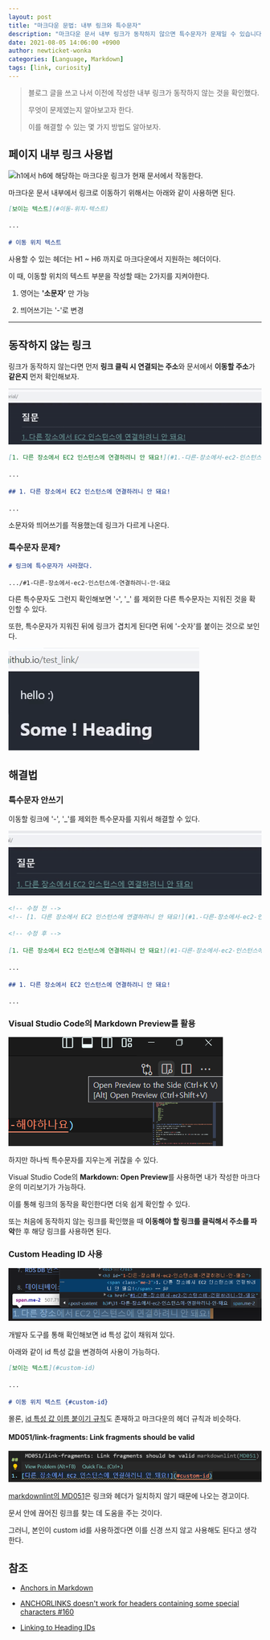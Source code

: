 ```yaml
---
layout: post
title: "마크다운 문법: 내부 링크와 특수문자"
description: "마크다운 문서 내부 링크가 동작하지 않으면 특수문자가 문제일 수 있습니다. 특수문자 제거, 미리보기, custom id로 해결해봅시다!"
date: 2021-08-05 14:06:00 +0900
author: newticket-wonka
categories: [Language, Markdown]
tags: [link, curiosity]
---
```


> 블로그 글을 쓰고 나서 이전에 작성한 내부 링크가 동작하지 않는 것을 확인했다.
>
> 무엇이 문제였는지 알아보고자 한다.
>
> 이를 해결할 수 있는 몇 가지 방법도 알아보자.

## 페이지 내부 링크 사용법

![h1에서 h6에 해당하는 마크다운 링크가 현재 문서에서 작동한다.](/assets/img/21-08-05/test_link.gif "클릭 마다 해당하는 부분으로 이동하는 화면")

마크다운 문서 내부에서 링크로 이동하기 위해서는 아래와 같이 사용하면 된다.

```markdown
[보이는 텍스트](#이동-위치-텍스트)

...

# 이동 위치 텍스트
```

사용할 수 있는 헤더는 H1 ~ H6 까지로 마크다운에서 지원하는 헤더이다.

이 때, 이동할 위치의 텍스트 부분을 작성할 때는 2가지를 지켜야한다.

1. 영어는 **'소문자'** 만 가능

2. 띄어쓰기는 '-'로 변경

---

## 동작하지 않는 링크

링크가 동작하지 않는다면 먼저 **링크 클릭 시 연결되는 주소**와 문서에서 **이동할 주소**가 **같은지** 먼저 확인해보자.

![동일 문서의 하이퍼링크와 목표 위치의 주소가 다르다.](/assets/img/21-08-05/wrong_link_example.gif "마크다운 내부 링크가 동작하지 않는다.")

```markdown
[1. 다른 장소에서 EC2 인스턴스에 연결하려니 안 돼요!](#1.-다른-장소에서-ec2-인스턴스에-연결하려니-안-돼요!)

...

## 1. 다른 장소에서 EC2 인스턴스에 연결하려니 안 돼요!

...
```

소문자와 띄어쓰기를 적용했는데 링크가 다르게 나온다.

### 특수문자 문제?

```markdown
# 링크에 특수문자가 사라졌다.

.../#1-다른-장소에서-ec2-인스턴스에-연결하려니-안-돼요
```

다른 특수문자도 그런지 확인해보면 '-', '\_' 를 제외한 다른 특수문자는 지워진 것을 확인할 수 있다.

또한, 특수문자가 지워진 뒤에 링크가 겹치게 된다면 뒤에 '-숫자'를 붙이는 것으로 보인다.

![하이폰, 언더스코어 제외한 다른 특수문자는 주소가 변횐되어 표시된다.](/assets/img/21-08-05/special_characters_link.gif "일부 특수문자를 포함한 링크 동작 실험")

## 해결법

### 특수문자 안쓰기

이동할 링크에 '-', '\_'를 제외한 특수문자를 지워서 해결할 수 있다.

![하이퍼링크를 통해 동일 문서의 목표 위치로 이동한다.](/assets/img/21-08-05/working_link_example.gif "마크다운 내부 링크가 동작한다.")

```markdown
<!-- 수정 전 -->
<!-- [1. 다른 장소에서 EC2 인스턴스에 연결하려니 안 돼요!](#1.-다른-장소에서-ec2-인스턴스에-연결하려니-안-돼요!) -->

<!-- 수정 후 -->

[1. 다른 장소에서 EC2 인스턴스에 연결하려니 안 돼요!](#1-다른-장소에서-ec2-인스턴스에-연결하려니-안-돼요)

...

## 1. 다른 장소에서 EC2 인스턴스에 연결하려니 안 돼요!

...
```

### Visual Studio Code의 Markdown Preview를 활용

![우측 상단 visual studio code의 markdown preview를 여는 버튼이 활성화되어있다.](/assets/img/21-08-05/vscode_markdown_preview.png "visual studio code의 open preview 버튼")

하지만 하나씩 특수문자를 지우는게 귀찮을 수 있다.

Visual Studio Code의 **Markdown: Open Preview**를 사용하면 내가 작성한 마크다운의 미리보기가 가능하다.

이를 통해 링크의 동작을 확인한다면 더욱 쉽게 확인할 수 있다.

또는 처음에 동작하지 않는 링크를 확인했을 때 **이동해야 할 링크를 클릭해서 주소를 파악**한 후 해당 링크를 사용하면 된다.

### Custom Heading ID 사용

![html header의 id가 text의 띄어쓰기와 특수문자가 변경된 형태이다.](/assets/img/21-08-05/html_heading_id.png "자동으로 채워진 header의 id")

개발자 도구를 통해 확인해보면 id 특성 값이 채워져 있다.

아래와 같이 id 특성 값을 변경하여 사용이 가능하다.

```markdown
[보이는 텍스트](#custom-id)

...

# 이동 위치 텍스트 {#custom-id}
```

몰론, [id 특성 값 이름 붙이기 규칙](https://developer.mozilla.org/ko/docs/Web/HTML/Global_attributes/id)도 존재하고 마크다운의 헤더 규칙과 비슷하다.

#### MD051/link-fragments: Link fragments should be valid

![custom id를 적용하자 visual studio code에서 MD051 problem이 발생했다.](/assets/img/21-08-05/md051.png "링크에 경고가 발생")

[markdownlint의 MD051](https://github.com/DavidAnson/markdownlint/blob/main/doc/md051.md)은 링크와 헤더가 일치하지 않기 때문에 나오는 경고이다.

문서 안에 끊어진 링크를 찾는 데 도움을 주는 것이다.

그러니, 본인이 custom id를 사용하겠다면 이를 신경 쓰지 않고 사용해도 된다고 생각한다.

## 참조

- [Anchors in Markdown](https://gist.github.com/asabaylus/3071099)

- [ANCHORLINKS doesn't work for headers containing some special characters #160](https://github.com/sirthias/pegdown/issues/160)

- [Linking to Heading IDs](https://www.markdownguide.org/extended-syntax/#linking-to-heading-ids)
